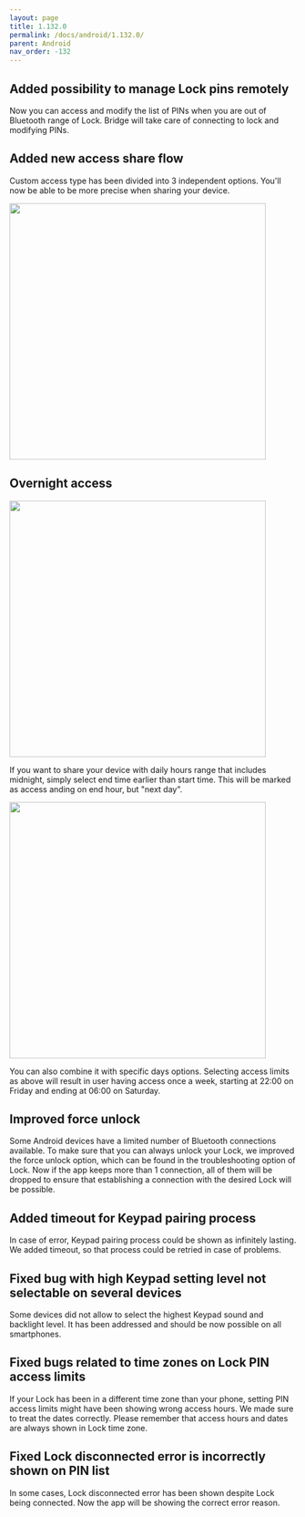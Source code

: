 ```yaml
---
layout: page
title: 1.132.0
permalink: /docs/android/1.132.0/
parent: Android
nav_order: -132
---
```


## Added possibility to manage Lock pins remotely

Now you can access and modify the list of PINs when you are out of Bluetooth range of Lock. Bridge will take care of connecting to lock and modifying PINs.

## Added new access share flow

Custom access type has been divided into 3 independent options. You'll now be able to be more precise when sharing your device.

<img src="/tedee-release-notes/docs/android/assets/new_share_flow.gif" width="450">

## Overnight access

<img src="/tedee-release-notes/docs/android/assets/next_day_hours.png" width="450">

If you want to share your device with daily hours range that includes midnight, simply select end time earlier than start time. This will be marked as access anding on end hour, but "next day".

<img src="/tedee-release-notes/docs/android/assets/access_linits_friday.png" width="450">

You can also combine it with specific days options. Selecting access limits as above will result in user having access once a week, starting at 22:00 on Friday and ending at 06:00 on Saturday.

## Improved force unlock

Some Android devices have a limited number of Bluetooth connections available. To make sure that you can always unlock your Lock, we improved the force unlock option, which can be found in the troubleshooting option of Lock. Now if the app keeps more than 1 connection, all of them will be dropped to ensure that establishing a connection with the desired Lock will be possible.

## Added timeout for Keypad pairing process

In case of error, Keypad pairing process could be shown as infinitely lasting. We added timeout, so that process could be retried in case of problems.

## Fixed bug with high Keypad setting level not selectable on several devices

Some devices did not allow to select the highest Keypad sound and backlight level. It has been addressed and should be now possible on all smartphones.

## Fixed bugs related to time zones on Lock PIN access limits

If your Lock has been in a different time zone than your phone, setting PIN access limits might have been showing wrong access hours. We made sure to treat the dates correctly. Please remember that access hours and dates are always shown in Lock time zone.

## Fixed Lock disconnected error is incorrectly shown on PIN list

In some cases, Lock disconnected error has been shown despite Lock being connected. Now the app will be showing the correct error reason.